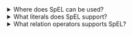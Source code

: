 <details>
  <summary>Where does SpEL can be used?</summary>

1. Spring XML Configuration
```
<bean id="exampleBean" class="com.example.ExampleBean">
    <property name="name" value="#{systemProperties['user.name']}" />
    <property name="currentDate" value="#{new java.util.Date()}" />
</bean>
```
2. Annotations

- @Value("#{systemProperties['user.name']}")
- @ConditionalOnExpression("#{systemProperties['os.name'].toLowerCase().contains('win')}")
- @Scheduled(cron = "#{@myCronExpression}")

3. Spring Security
@PreAuthorize("hasRole('ROLE_ADMIN')")
@PreAuthorize("#username == authentication.name")

4. Spring Data - Repository Query Methods
@Query("SELECT u FROM User u WHERE u.name = :#{#name}")

5. Spring Boot application properties
my.custom.property=#{systemProperties['user.home']}/myapp

6. Testing - Spring TestContext Framework
@WithUserDetails(value = "#{testUser.username}")

and others
</details>

<details>
  <summary>What literals does SpEL support?</summary>

SpEL supports the following types of literal expressions:
- strings
- numeric values: integer (`int` or `long`), hexadecimal (`int` or `long`), real (`float` or `double`)
- boolean values: `true` or `false`
- null
</details>

<details>
  <summary>What relation operators supports SpEL?</summary>
    
    ```
    // evaluates to true
    boolean trueValue = parser.parseExpression("'black' < 'block'").getValue(Boolean.class);
    
    // uses CustomValue:::compareTo
    boolean trueValue = parser.parseExpression("new CustomValue(1) < new CustomValue(2)").getValue(Boolean.class);
    
    // null is treated as nothing (that is NOT as zero). 
    // As a consequence, any other value is always greater than null 
    
    // evaluates to false
    boolean falseValue = parser.parseExpression("'xyz' instanceof T(Integer)").getValue(Boolean.class);
    
    // evaluates to true
    boolean trueValue = parser.parseExpression("'5.00' matches '^-?\\d+(\\.\\d{2})?$'").getValue(Boolean.class);
    ```
    
    Each symbolic operator can also be specified as a purely alphabetic equivalent:
    
    - `lt` (`<`)
    - `gt` (`>`)
    - `not` (`!`)
    - etc.
</details>
